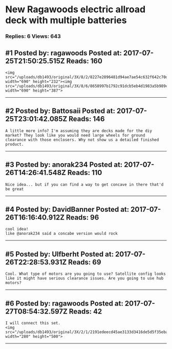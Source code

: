 # New Ragawoods electric allroad deck with multiple batteries

### Replies: 6 Views: 643

## \#1 Posted by: ragawoods Posted at: 2017-07-25T21:50:25.515Z Reads: 160

```
<img src="/uploads/db1493/original/3X/8/2/8227e2896481d94ae7ae54c632f642c70d86485f.jpg" width="690" height="232"><img src="/uploads/db1493/original/3X/8/6/8658997b1792c91dcb5eb4d1983a5b989ccbe5c8.jpg" width="690" height="387">
```

---
## \#2 Posted by: Battosaii Posted at: 2017-07-25T23:01:42.085Z Reads: 146

```
A little more info? I'm assuming they are decks made for the diy market? They look like you would need large wheels for ground clearance with those enclosers. Why not show us a detailed finished product.
```

---
## \#3 Posted by: anorak234 Posted at: 2017-07-26T14:26:41.548Z Reads: 110

```
Nice idea... but if you can find a way to get concave in there that'd be great
```

---
## \#4 Posted by: DavidBanner Posted at: 2017-07-26T16:16:40.912Z Reads: 96

```
cool idea!
like @anorak234 said a concabe version would rock
```

---
## \#5 Posted by: Ulfberht Posted at: 2017-07-26T22:28:53.931Z Reads: 69

```
Cool. What type of motors are you going to use? Satellite config looks like it might have serious clearance issues. Are you going to use hub motors?
```

---
## \#6 Posted by: ragawoods Posted at: 2017-07-27T08:54:32.597Z Reads: 42

```
I will connect this set. 
<img src="/uploads/db1493/original/3X/2/1/2191edeecd45ae3133d3416de5d5f35ebaea8854.jpg" width="280" height="500">
```

---
